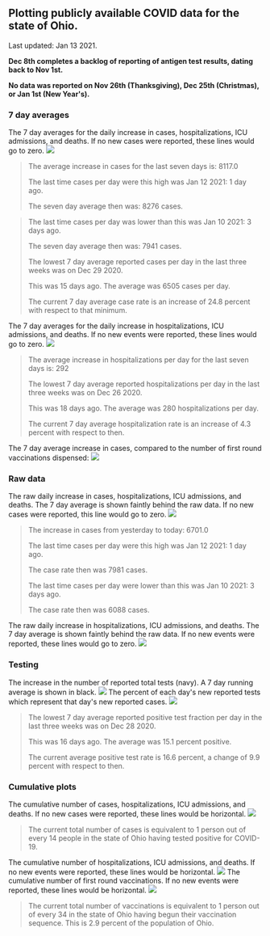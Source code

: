 ## Plotting publicly available COVID data for the state of Ohio. 

Last updated: Jan 13 2021. 

**Dec 8th completes a backlog of reporting of antigen test results, dating back to Nov 1st.**

**No data was reported on Nov 26th (Thanksgiving), Dec 25th (Christmas), or Jan 1st (New Year's).**
### 7 day averages
The 7 day averages for the daily increase in cases, hospitalizations, ICU admissions, and deaths. If no new cases were reported, these lines would go to zero.
![](7dayaverage_cases.png)

>The average increase in cases for the last seven days is: 8117.0
>
>The last time cases per day were this high was Jan 12 2021: 1 day ago.
>
>The seven day average then was: 8276 cases.

>
>The last time cases per day was lower than this was Jan 10 2021: 3 days ago.
>
>The seven day average then was: 7941 cases.
>
>The lowest 7 day average reported cases per day in the last three weeks was on Dec 29 2020.
>
>This was 15 days ago. The average was 6505 cases per day.
>
>The current 7 day average case rate is an increase of 24.8 percent with respect to that minimum.

The 7 day averages for the daily increase in hospitalizations, ICU admissions, and deaths. If no new events were reported, these lines would go to zero.
![](7dayaverage_hospital.png)

>The average increase in hospitalizations per day for the last seven days is: 292
>
>The lowest 7 day average reported hospitalizations per day in the last three weeks was on Dec 26 2020.
>
>This was 18 days ago. The average was 280 hospitalizations per day.
>
>The current 7 day average hospitalization rate is an increase of 4.3 percent with respect to then.

The 7 day average increase in cases, compared to the number of first round vaccinations dispensed:
![](DailyVaccinationsCases.png)

### Raw data
The raw daily increase in cases, hospitalizations, ICU admissions, and deaths. The 7 day average is shown faintly behind the raw data. If no new cases were reported, this line would go to zero.
![](DailyCases.png)

>The increase in cases from yesterday to today: 6701.0 
>
>The last time cases per day were this high was Jan 12 2021: 1 day ago. 
>
>The case rate then was 7981 cases.
>
>The last time cases per day were lower than this was Jan 10 2021: 3 days ago. 
>
>The case rate then was 6088 cases.

The raw daily increase in hospitalizations, ICU admissions, and deaths. The 7 day average is shown faintly behind the raw data. If no new events were reported, these lines would go to zero.
![](DailyHospitalizations.png)

### Testing

The increase in the number of reported total tests (navy). A 7 day running average is shown in black.
![](DailyTests.png)
The percent of each day's new reported tests which represent that day's new reported cases.
![](percentpositive_tests.png)

>The lowest 7 day average reported positive test fraction per day in the last three weeks was on Dec 28 2020.
>
>This was 16 days ago. The average was 15.1 percent positive. 
>
>The current average positive test rate is 16.6 percent, a change of 9.9 percent with respect to then. 

### Cumulative plots
The cumulative number of cases, hospitalizations, ICU admissions, and deaths. If no new cases were reported, these lines would be horizontal.
![](Cases.png)

>The current total number of cases is equivalent to 1 person out of every 14 people in the state of Ohio having tested positive for COVID-19.

The cumulative number of hospitalizations, ICU admissions, and deaths. If no new events were reported, these lines would be horizontal.
![](Hospitalizations.png)
The cumulative number of first round vaccinations. If no new events were reported, these lines would be horizontal.
![](Vaccinations.png)

>The current total number of vaccinations is equivalent to 1 person out of every 34 in the state of Ohio having begun their vaccination sequence.
>This is 2.9 percent of the population of Ohio.

